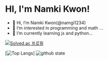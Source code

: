 # HI, I'm Namki Kwon!

- 👋 Hi, I’m Namki Kwon(@namgi1234)
- 👀 I’m interested in programming and math ...
- 🌱 I’m currently learning js and python...

[![Solved.ac 프로필](http://mazassumnida.wtf/api/generate_badge?boj=knk5684)](https://solved.ac/knk5684)

[![Top Langs](https://github-readme-stats.vercel.app/api/top-langs/?username=namgi1234&layout=compact)] ![github state](https://github-readme-stats.vercel.app/api?username=namgi1234&show)
